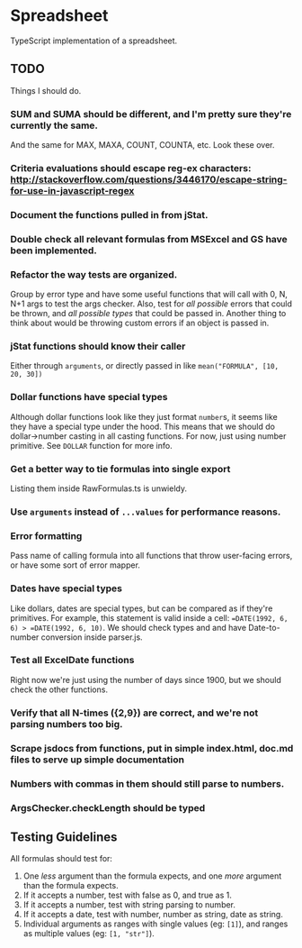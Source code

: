 # Spreadsheet
TypeScript implementation of a spreadsheet.

## TODO
Things I should do.

### SUM and SUMA should be different, and I'm pretty sure they're currently the same.
And the same for MAX, MAXA, COUNT, COUNTA, etc. Look these over.

### Criteria evaluations should escape reg-ex characters: http://stackoverflow.com/questions/3446170/escape-string-for-use-in-javascript-regex

### Document the functions pulled in from jStat.

### Double check all relevant formulas from MSExcel and GS have been implemented.

### Refactor the way tests are organized.
Group by error type and have some useful functions that will call with 0, N, N+1 args to test the args
checker. Also, test for *all possible* errors that could be thrown, and *all possible types* that could be passed in.
Another thing to think about would be throwing custom errors if an object is passed in.

### jStat functions should know their caller
Either through `arguments`, or directly passed in like `mean("FORMULA", [10, 20, 30])`

### Dollar functions have special types
Although dollar functions look like they just format `number`s, it seems like they have a special type under the hood.
This means that we should do dollar->number casting in all casting functions. For now, just using number primitive.
See `DOLLAR` function for more info.

### Get a better way to tie formulas into single export
Listing them inside RawFormulas.ts is unwieldy.

### Use `arguments` instead of `...values` for performance reasons.

### Error formatting
Pass name of calling formula into all functions that throw user-facing errors, or have some sort of error mapper.

### Dates have special types
Like dollars, dates are special types, but can be compared as if they're primitives. For example, this statement is
valid inside a cell: `=DATE(1992, 6, 6) > =DATE(1992, 6, 10)`. We should check types and and have Date-to-number
conversion inside parser.js.

### Test all ExcelDate functions
Right now we're just using the number of days since 1900, but we should check the other functions.

### Verify that all N-times ({2,9}) are correct, and we're not parsing numbers too big.

### Scrape jsdocs from functions, put in simple index.html, doc.md files to serve up simple documentation

### Numbers with commas in them should still parse to numbers.

### ArgsChecker.checkLength should be typed

## Testing Guidelines

All formulas should test for:
1) One *less* argument than the formula expects, and one *more* argument than the formula expects.
2) If it accepts a number, test with false as 0, and true as 1.
3) If it accepts a number, test with string parsing to number.
4) If it accepts a date, test with number, number as string, date as string.
5) Individual arguments as ranges with single values (eg: `[1]`), and ranges as multiple values (eg: `[1, "str"]`).
